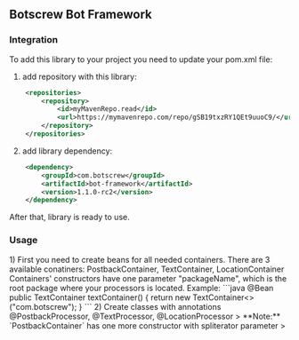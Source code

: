 <h2>Botscrew Bot Framework </h2>
<h3>Integration</h3>

To add this library to your project you need to update your pom.xml file:

1) add repository with this library:
```xml
	<repositories>
        <repository>
            <id>myMavenRepo.read</id>
            <url>https://mymavenrepo.com/repo/gSB19txzRY1QEt9uuoC9/</url>
        </repository>
    </repositories>
```

2) add library dependency:
```xml
    <dependency>
		<groupId>com.botscrew</groupId>
		<artifactId>bot-framework</artifactId>
		<version>1.1.0-rc2</version>
	</dependency>
```

After that, library is ready to use.

<h3>Usage</h3>
1) First you need to create beans for all needed containers. 
There are 3 available conatiners: PostbackContainer, TextContainer, LocationContainer
Containers' constructors have one parameter "packageName", which is the root package where your processors is located.
Example:
```java
	@Bean
	public TextContainer<User> textContainer() {
		return new TextContainer<>("com.botscrew");
	}
```
2) Create classes with annotations @PostbackProcessor, @TextProcessor, @LocationProcessor
> **Note:**
   `PostbackContainer` has one more constructor with spliterator parameter
>
